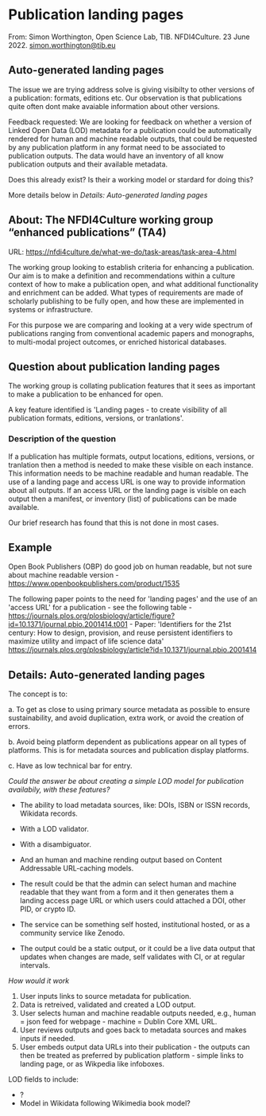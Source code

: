 # Publication landing pages

From: Simon Worthington, Open Science Lab, TIB. NFDI4Culture. 23 June 2022. simon.worthington@tib.eu

## Auto-generated landing pages

The issue we are trying address solve is giving visibilty to other versions of a publication: formats, editions etc. Our observation is that publications quite often dont make avaiable information about other versions.

Feedback requested: We are looking for feedback on whether a version of Linked Open Data (LOD) metadata for a publication could be automatically rendered for human and machine readable outputs, that could be requested by any publication platform in any format need to be associated to publication outputs. The data would have an inventory of all know publication outputs and their available metadata.

Does this already exist? Is their a working model or stardard for doing this?

More details below in *Details: Auto-generated landing pages*

## About: The NFDI4Culture working group “enhanced publications” (TA4) 

URL: https://nfdi4culture.de/what-we-do/task-areas/task-area-4.html

The working group looking to establish criteria for enhancing a publication. Our aim is to make a definition and recommendations within a culture context of how to make a publication open, and what additional functionality and enrichment can be added. What types of requirements are made of scholarly publishing to be fully open, and how these are implemented in systems or infrastructure.

For this purpose we are comparing and looking at a very wide spectrum of publications ranging from conventional academic papers and monographs, to multi-modal project outcomes, or enriched historical databases.

## Question about publication landing pages

The working group is collating publication features that it sees as important to make a publication to be enhanced for open.

A key feature identified is 'Landing pages - to create visibility of all publication formats, editions, versions, or tranlations'.

### Description of the question

If a publication has multiple formats, output locations, editions, versions, or tranlation then a method is needed to make these visible on each instance. This information needs to be machine readable and human readable. The use of a landing page and access URL is one way to provide information about all outputs. If an access URL or the landing page is visible on each output then a manifest, or inventory (list) of publications can be made available. 

Our brief research has found that this is not done in most cases.

## Example

Open Book Publishers (OBP) do good job on human readable, but not sure about machine readable version - https://www.openbookpublishers.com/product/1535

The following paper points to the need for 'landing pages' and the use of an 'access URL' for a publication - see the following table - https://journals.plos.org/plosbiology/article/figure?id=10.1371/journal.pbio.2001414.t001 - Paper: 'Identifiers for the 21st century: How to design, provision, and reuse persistent identifiers to maximize utility and impact of life science data' https://journals.plos.org/plosbiology/article?id=10.1371/journal.pbio.2001414 

## Details: Auto-generated landing pages

The concept is to: 

a. To get as close to using primary source metadata as possible to ensure sustainability, and avoid duplication, extra work, or avoid the creation of errors.

b. Avoid being platform dependent as publications appear on all types of platforms. This is for metadata sources and publication display platforms.

c. Have as low technical bar for entry.

*Could the answer be about creating a simple LOD model for publication availabily, with these features?*

  - The ability to load metadata sources, like: DOIs, ISBN or ISSN records, Wikidata records.

  - With a LOD validator.

  - With a disambiguator.

  - And an human and machine rending output based on Content Addressable URL-caching models.

  - The result could be that the admin can select human and machine readable that they want from a form and it then generates them a landing access page URL or which users could attached a DOI, other PID, or crypto ID.

  - The service can be something self hosted, institutional hosted, or as a community service like Zenodo.

  - The output could be a static output, or it could be a live data output that updates when changes are made, self validates with CI, or at regular intervals.

*How would it work*

1. User inputs links to source metadata for publication.
2. Data is retreived, validated and created a LOD output.
3. User selects human and machine readable outputs needed, e.g., human = json feed for webpage - machine = Dublin Core XML URL.
4. User reviews outputs and goes back to metadata sources and makes inputs if needed.
5. User embeds output data URLs into their publication - the outputs can then be treated as preferred by publication platform - simple links to landing page, or as Wikpedia like infoboxes.

LOD fields to include:

   - ?
   - Model in Wikidata following Wikimedia book model?







